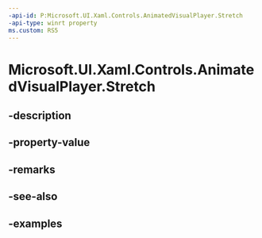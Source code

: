 ```yaml
---
-api-id: P:Microsoft.UI.Xaml.Controls.AnimatedVisualPlayer.Stretch
-api-type: winrt property
ms.custom: RS5
---
```


<!-- Property syntax.
public Stretch Stretch { get;  set; }
-->

# Microsoft.UI.Xaml.Controls.AnimatedVisualPlayer.Stretch

## -description

## -property-value

## -remarks

## -see-also

## -examples

